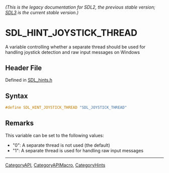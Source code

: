 ###### (This is the legacy documentation for SDL2, the previous stable version; [SDL3](https://wiki.libsdl.org/SDL3/) is the current stable version.)
# SDL_HINT_JOYSTICK_THREAD

A variable controlling whether a separate thread should be used for handling joystick detection and raw input messages on Windows

## Header File

Defined in [SDL_hints.h](https://github.com/libsdl-org/SDL/blob/SDL2/include/SDL_hints.h)

## Syntax

```c
#define SDL_HINT_JOYSTICK_THREAD "SDL_JOYSTICK_THREAD"
```

## Remarks

This variable can be set to the following values:

- "0": A separate thread is not used (the default)
- "1": A separate thread is used for handling raw input messages

----
[CategoryAPI](CategoryAPI), [CategoryAPIMacro](CategoryAPIMacro), [CategoryHints](CategoryHints)

